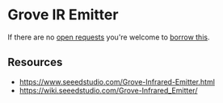 # Grove IR Emitter
If there are no [open requests](../../../../issues?q=is%3Aissue+is%3Aopen+%22Grove+IR+Emitter%22) you're welcome to [borrow this](../../../../issues/new?title=Borrow+request+for+Grove+IR+Emitter&body=1+piece+of+%5Bthis%5D%28..%2Fblob%2Fmain%2F.%2FHardware%2FActuators%2FGrove_IR_Emitter.md%29+for+~2+weeks.).

## Resources
- https://www.seeedstudio.com/Grove-Infrared-Emitter.html
- https://wiki.seeedstudio.com/Grove-Infrared_Emitter/
